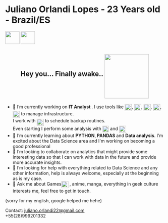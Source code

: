 <h1> Juliano Orlandi Lopes - 23 Years old - Brazil/ES</h1>
<div>
<a href = "mailto:juliano.orlandi22@gmail.com"><img src="https://cdn-icons-png.flaticon.com/512/5968/5968534.png" target="_blank" width = "45" height = "40"></a>
<a href="www.linkedin.com/in/juliano-olopes" target="_blank"><img src="https://cdn.jsdelivr.net/gh/devicons/devicon/icons/linkedin/linkedin-original.svg" width = "45" height = "40" target="_blank"></a>   
</div>

<h2 align= "center" style="background-image: 'https://images.alphacoders.com/203/203543.jpg'">  Hey you... Finally awake..  <img src="https://i.ibb.co/gzfrPJF/9899178-small-removebg-preview.png" width="140" height="140" align = "middle"> </h2>

- 🔭 I’m currently working on <b>IT Analyst </b>. I use tools like 
<img title= "Windows" alt="Windows" src="https://cdn.jsdelivr.net/gh/devicons/devicon/icons/windows8/windows8-original.svg" width ="22" height ="22" align= "top"/>,
<img title= "Linux" alt="Linux" src="https://cdn.jsdelivr.net/gh/devicons/devicon/icons/linux/linux-plain.svg" width ="22" height ="22" align= "top" />, <img  title= "Grafana" src="https://cdn.jsdelivr.net/gh/devicons/devicon/icons/grafana/grafana-original.svg" width ="22" height ="22" align= "top"/>, <img title= "Zabbix" src="https://encrypted-tbn0.gstatic.com/images?q=tbn:ANd9GcQRGFFnKsrsNp2TmNykPLnPmZVyTTBg7tEP7-7m1k46DQ&s" width ="22" height ="22" align= "top"/>, <img title="GLPI" src="https://tic.gal/wp-content/uploads/2017/11/PictoGlpi-1.png" width ="22" height ="22" align= "top"/> to manage infrastructure. <br> 
I work with
<img title="AWS" alt="AWS" src="https://raw.githubusercontent.com/Thomas-George-T/Thomas-George-T/master/assets/aws.svg" width="22" height="22" align = "middle" /> to schedule backup routines. <br>
Even starting I perform some analysis with
<img title="MySQL" alt="MySQL" src="https://raw.githubusercontent.com/Thomas-George-T/Thomas-George-T/master/assets/mysql.svg" width="20" height="20" align = "top" /> and <img title="Python" alt="Python" src="https://raw.githubusercontent.com/Thomas-George-T/Thomas-George-T/master/assets/python.svg" width="22" height="22" align = "top" /> <br>
- 🌱 I’m currently learning about <b> PYTHON</b>,<b> PANDAS </b>and <b>Data analysis</b>.
I'm excited about the Data Science area and I'm working on becoming a good professional
- 👯 I’m looking to collaborate on analytics that might provide some interesting data so that I can work with data in the future and provide more accurate insights.
- 🤔 I’m looking for help with everything related to Data Science and any other information, help is always welcome, especially at the beginning as is my case.
- 💬 Ask me about Games<img title="Skyrim" alt="Skyrim" src="https://i.ibb.co/xm7GX6c/2591625-small-removebg-preview.png" width="22" height="22" align = "top" /> , anime, manga, everything in geek culture interests me, feel free to get in touch.

(sorry for my english, google helped me hehe)

Contact:
juliano.orlandi22@gmail.com <br>
+55(28)999201332



